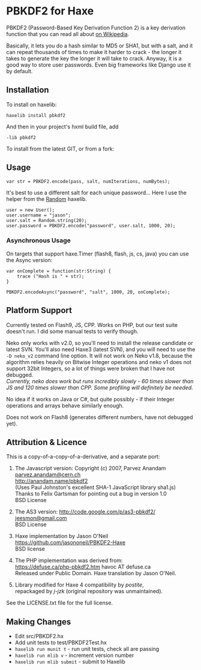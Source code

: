 PBKDF2 for Haxe
===============

PBKDF2 (Password-Based Key Derivation Function 2) is a key derivation function that you can read all about [on Wikipedia](http://en.wikipedia.org/wiki/PBKDF2).

Basically, it lets you do a hash similar to MD5 or SHA1, but with a salt, and it can repeat thousands of times to make it harder to crack - the longer it takes to generate the key the longer it will take to crack.  Anyway, it is a good way to store user passwords.  Even big frameworks like Django use it by default.

Installation
------------

To install on haxelib:

	haxelib install pbkdf2

And then in your project's hxml build file, add

    -lib pbkdf2

To install from the latest GIT, or from a fork:    

Usage
-----

```
var str = PBKDF2.encode(pass, salt, numIterations, numBytes);
```

It's best to use a different salt for each unique password... Here I use the helper from the [Random](https://github.com/jasononeil/hxrandom) haxelib.

```
user = new User();
user.username = "jason";
user.salt = Random.string(20);
user.password = PBKDF2.encode("password", user.salt, 1000, 20);
```

### Asynchronous Usage

On targets that support haxe.Timer (flash8, flash, js, cs, java) you can use the Async version:

```
var onComplete = function(str:String) {
	trace ("Hash is " + str);
}

PBKDF2.encodeAsync("password", "salt", 1000, 20, onComplete);
```

Platform Support
----------------

Currently tested on Flash9, JS, CPP.  Works on PHP, but our test suite doesn't run.  I did some manual tests to verify though.

Neko only works with v2.0, so you'll need to install the release candidate or latest SVN.  You'll also need Haxe3 (latest SVN), and you will need to use the `-D neko_v2` command line option.  It will not work on Neko v1.8, because the algorithm relies heavily on Bitwise Integer operations and neko v1 does not support 32bit Integers, so a lot of things were broken that I have not debugged.  
*Currently, neko does work but runs incredibly slowly - 60 times slower than JS and 120 times slower than CPP.  Some profiling will definitely be needed.*

No idea if it works on Java or C#, but quite possibly - if their Integer operations and arrays behave similarly enough.

Does not work on Flash8 (generates different numbers, have not debugged yet).  

Attribution & Licence
---------------------

This is a copy-of-a-copy-of-a-derivative, and a separate port:

1. The Javascript version: Copyright (c) 2007, Parvez Anandam  
parvez.anandam@cern.ch  
http://anandam.name/pbkdf2  
(Uses Paul Johnston's excellent SHA-1 JavaScript library sha1.js)  
Thanks to Felix Gartsman for pointing out a bug in version 1.0  
BSD License

2.  The AS3 version: http://code.google.com/p/as3-pbkdf2/  
jeesmon@gmail.com  
BSD License

3. Haxe implementation by Jason O'Neil  
https://github.com/jasononeil/PBKDF2-Haxe  
BSD license

4. The PHP implementation was derived from:  
https://defuse.ca/php-pbkdf2.htm havoc AT defuse.ca  
Released under Public Domain.  Haxe translation by Jason O'Neil.

5. Library modified for Haxe 4 compatibility by _postite_,  
repackaged by _j-jzk_ (original repository was unmaintained).

See the LICENSE.txt file for the full license.

Making Changes
--------------

 * Edit src/PBKDF2.hx
 * Add unit tests to test/PBKDF2Test.hx
 * `haxelib run munit t` - run unit tests, check all are passing
 * `haxelib run mlib v` - increment version number
 * `haxelib run mlib submit` - submit to Haxelib
